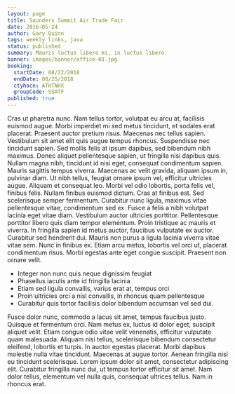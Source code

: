 ```yaml
---
layout: page
title: Saunders Summit Air Trade Fair
date: 2016-05-24
author: Gary Quinn
tags: weekly links, java
status: published
summary: Mauris luctus libero mi, in luctus libero.
banner: images/banner/office-01.jpg
booking:
  startDate: 08/22/2018
  endDate: 08/25/2018
  ctyhocn: ATHTNHX
  groupCode: SSATF
published: true
---
```

Cras ut pharetra nunc. Nam tellus tortor, volutpat eu arcu at, facilisis euismod augue. Morbi imperdiet mi sed metus tincidunt, et sodales erat placerat. Praesent auctor pretium risus. Maecenas nec tellus sapien. Vestibulum sit amet elit quis augue tempus rhoncus. Suspendisse nec tincidunt sapien. Sed mollis felis at ipsum dapibus, sed bibendum nibh maximus. Donec aliquet pellentesque sapien, ut fringilla nisi dapibus quis. Nullam magna nibh, tincidunt id nisi eget, consequat condimentum sapien. Mauris sagittis tempus viverra. Maecenas ac velit gravida, aliquam ipsum in, pulvinar diam. Ut nibh tellus, feugiat ornare ipsum vel, efficitur ultricies augue. Aliquam et consequat leo. Morbi vel odio lobortis, porta felis vel, finibus felis.
Nullam finibus euismod dictum. Cras at finibus est. Sed scelerisque semper fermentum. Curabitur nunc ligula, maximus vitae pellentesque vitae, condimentum sed ex. Fusce a felis a nibh volutpat lacinia eget vitae diam. Vestibulum auctor ultricies porttitor. Pellentesque porttitor libero quis diam tempor elementum. Proin tristique ac mauris et viverra. In fringilla sapien id metus auctor, faucibus vulputate ex auctor. Curabitur sed hendrerit dui. Mauris non purus a ligula lacinia viverra vitae vitae sem. Nunc in finibus ex. Etiam arcu metus, lobortis vel orci ut, placerat condimentum risus. Morbi egestas ante eget congue suscipit. Praesent non ornare velit.

* Integer non nunc quis neque dignissim feugiat
* Phasellus iaculis ante id fringilla lacinia
* Etiam sed ligula convallis, varius erat at, tempus orci
* Proin ultricies orci a nisl convallis, in rhoncus quam pellentesque
* Curabitur quis tortor facilisis dolor bibendum accumsan vel sed dui.

Fusce dolor nunc, commodo a lacus sit amet, tempus faucibus justo. Quisque et fermentum orci. Nam metus ex, luctus id dolor eget, suscipit aliquet velit. Etiam congue odio vitae velit venenatis, efficitur vulputate quam malesuada. Aliquam nisi tellus, scelerisque bibendum consectetur eleifend, lobortis et turpis. In auctor egestas placerat. Morbi dapibus molestie nulla vitae tincidunt. Maecenas at augue tortor. Aenean fringilla nisi eu tincidunt scelerisque. Lorem ipsum dolor sit amet, consectetur adipiscing elit. Curabitur fringilla nunc dui, ut tempus tortor efficitur sit amet. Nam dolor tellus, elementum vel nulla quis, consequat ultrices tellus. Nam in rhoncus erat.
